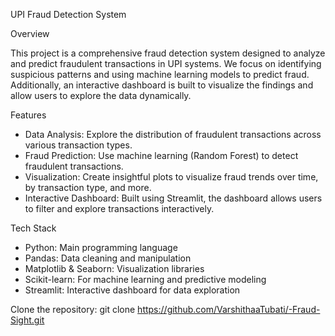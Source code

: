 UPI Fraud Detection System

Overview

This project is a comprehensive fraud detection system designed to analyze and predict fraudulent transactions in UPI systems. We focus on identifying suspicious patterns and using machine learning models to predict fraud. Additionally, an interactive dashboard is built to visualize the findings and allow users to explore the data dynamically.

Features

- Data Analysis: Explore the distribution of fraudulent transactions across various transaction types.
- Fraud Prediction: Use machine learning (Random Forest) to detect fraudulent transactions.
- Visualization: Create insightful plots to visualize fraud trends over time, by transaction type, and more.
- Interactive Dashboard: Built using Streamlit, the dashboard allows users to filter and explore transactions interactively.

Tech Stack

- Python: Main programming language
- Pandas: Data cleaning and manipulation
- Matplotlib & Seaborn: Visualization libraries
- Scikit-learn: For machine learning and predictive modeling
- Streamlit: Interactive dashboard for data exploration

Clone the repository:
   git clone https://github.com/VarshithaaTubati/-Fraud-Sight.git
